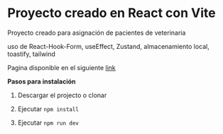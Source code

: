 # Proyecto creado en React con Vite

Proyecto creado para asignación de pacientes de veterinaria

uso de React-Hook-Form, useEffect, Zustand, almacenamiento local, toastify, tailwind

Pagina disponible en el siguiente [link](https://66ba338dfdff58c9623d477c--scintillating-muffin-9fce55.netlify.app/)

**Pasos para instalación**

1. Descargar el projecto o clonar

2. Ejecutar `npm install`

3. Ejecutar `npm run dev`
